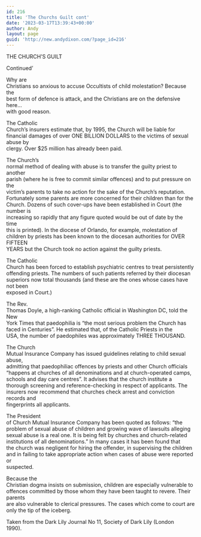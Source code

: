 ```yaml
---
id: 216
title: 'The Churchs Guilt cont'
date: '2023-03-17T13:39:43+00:00'
author: Andy
layout: page
guid: 'http://new.andydixon.com/?page_id=216'
---
```


THE CHURCH’S GUILT

Continued’

Why are  
Christians so anxious to accuse Occultists of child molestation? Because the  
best form of defence is attack, and the Christians are on the defensive here…  
with good reason.

The Catholic  
Church’s insurers estimate that, by 1995, the Church will be liable for  
financial damages of over ONE BILLION DOLLARS to the victims of sexual abuse by  
clergy. Over $25 million has already been paid.

The Church’s  
normal method of dealing with abuse is to transfer the guilty priest to another  
parish (where he is free to commit similar offences) and to put pressure on the  
victim’s parents to take no action for the sake of the Church’s reputation.  
Fortunately some parents are more concerned for their children than for the  
Church. Dozens of such cover-ups have been established in Court (the number is  
increasing so rapidly that any figure quoted would be out of date by the time  
this is printed). In the diocese of Orlando, for example, molestation of  
children by priests has been known to the diocesan authorities for OVER FIFTEEN  
YEARS but the Church took no action against the guilty priests.

The Catholic  
Church has been forced to establish psychiatric centres to treat persistently  
offending priests. The numbers of such patients referred by their diocesan  
superiors now total thousands (and these are the ones whose cases have not been  
exposed in Court.)

The Rev.  
Thomas Doyle, a high-ranking Catholic official in Washington DC, told the New  
York Times that paedophilia is “the most serious problem the Church has  
faced in Centuries”. He estimated that, of the Catholic Priests in the  
USA, the number of paedophiles was approximately THREE THOUSAND.

The Church  
Mutual Insurance Company has issued guidelines relating to child sexual abuse,  
admitting that paedophiliac offences by priests and other Church officials  
“happens at churches of all denominations and at church-operated camps,  
schools and day care centres”. It advises that the church institute a  
thorough screening and reference-checking in respect of applicants. The  
insurers now recommend that churches check arrest and conviction records and  
fingerprints all applicants.

The President  
of Church Mutual Insurance Company has been quoted as follows: “the  
problem of sexual abuse of children and growing wave of lawsuits alleging  
sexual abuse is a real one. It is being felt by churches and church-related  
institutions of all denominations.” In many cases it has been found that  
the church was negligent for hiring the offender, in supervising the children  
and in failing to take appropriate action when cases of abuse were reported or  
suspected.

Because the  
Christian dogma insists on submission, children are especially vulnerable to  
offences committed by those whom they have been taught to revere. Their parents  
are also vulnerable to clerical pressures. The cases which come to court are  
only the tip of the iceberg.

Taken from the Dark Lily Journal No 11, Society of Dark Lily (London  
1990).